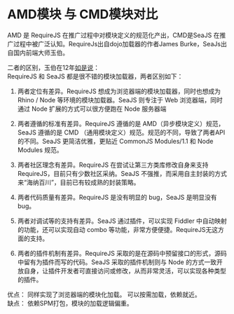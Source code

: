 #  AMD模块 与 CMD模块对比

AMD 是 RequireJS 在推广过程中对模块定义的规范化产出，CMD是SeaJS 在推广过程中被广泛认知。RequireJs出自dojo加载器的作者James Burke，SeaJs出自国内前端大师玉伯。

二者的区别，玉伯在12年[如是说](https://www.zhihu.com/question/20342350/answer/14828786)：  
RequireJS 和 SeaJS 都是很不错的模块加载器，两者区别如下：

1. 两者定位有差异。RequireJS 想成为浏览器端的模块加载器，同时也想成为 Rhino / Node 等环境的模块加载器。SeaJS 则专注于 Web 浏览器端，同时通过 Node 扩展的方式可以很方便跑在 Node 服务器端

2. 两者遵循的标准有差异。RequireJS 遵循的是 AMD（异步模块定义）规范，SeaJS 遵循的是 CMD （通用模块定义）规范。规范的不同，导致了两者API 的不同。SeaJS 更简洁优雅，更贴近 CommonJS Modules/1.1 和 Node Modules 规范。

3. 两者社区理念有差异。RequireJS 在尝试让第三方类库修改自身来支持 RequireJS，目前只有少数社区采纳。SeaJS 不强推，而采用自主封装的方式来“海纳百川”，目前已有较成熟的封装策略。

4. 两者代码质量有差异。RequireJS 是没有明显的 bug，SeaJS 是明显没有 bug。

5. 两者对调试等的支持有差异。SeaJS 通过插件，可以实现 Fiddler 中自动映射的功能，还可以实现自动 combo 等功能，非常方便便捷。RequireJS无这方面的支持。

6. 两者的插件机制有差异。RequireJS 采取的是在源码中预留接口的形式，源码中留有为插件而写的代码。SeaJS 采取的插件机制则与 Node 的方式一致开放自身，让插件开发者可直接访问或修改，从而非常灵活，可以实现各种类型的插件。

优点： 同样实现了浏览器端的模块化加载。 可以按需加载，依赖就近。  
缺点： 依赖SPM打包，模块的加载逻辑偏重。
